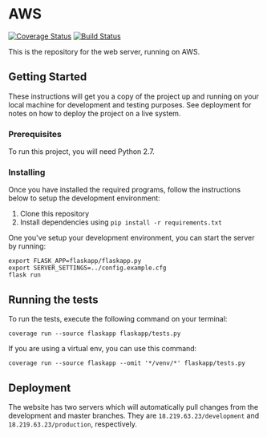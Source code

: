 # AWS

[![Coverage Status](https://coveralls.io/repos/github/Team9-RobotIX/AWS/badge.svg)](https://coveralls.io/github/Team9-RobotIX/AWS)
[![Build Status](https://travis-ci.org/Team9-RobotIX/AWS.svg?branch=master)](https://travis-ci.org/Team9-RobotIX/AWS)

This is the repository for the web server, running on AWS.

## Getting Started

These instructions will get you a copy of the project up and running on your local machine for development and testing purposes. See deployment for notes on how to deploy the project on a live system.

### Prerequisites

To run this project, you will need Python 2.7.

### Installing

Once you have installed the required programs, follow the instructions below
to setup the development environment:

1. Clone this repository
2. Install dependencies using `pip install -r requirements.txt`

One you've setup your development environment, you can start the server by running:

```
export FLASK_APP=flaskapp/flaskapp.py
export SERVER_SETTINGS=../config.example.cfg
flask run
```

## Running the tests

To run the tests, execute the following command on your terminal:

```
coverage run --source flaskapp flaskapp/tests.py
```

If you are using a virtual env, you can use this command:

```
coverage run --source flaskapp --omit '*/venv/*' flaskapp/tests.py
```

## Deployment

The website has two servers which will automatically pull changes from the development and master branches. They are `18.219.63.23/development` and `18.219.63.23/production`, respectively.
